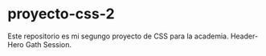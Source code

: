 # proyecto-css-2
Este repositorio es mi segungo proyecto de CSS para la academia. Header-Hero Gath Session.
